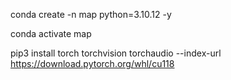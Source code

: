 conda create -n map python=3.10.12 -y

conda activate map

pip3 install torch torchvision torchaudio --index-url https://download.pytorch.org/whl/cu118
